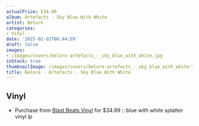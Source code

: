 ```yaml
---
actualPrice: $34.99
album: Artefacts - Sky Blue With White
artist: Belore
categories:
- Vinyl
date: '2025-02-02T06:44:59'
draft: false
images:
- /images/covers/belore-artefacts_-_sky_blue_with_white.jpg
inStock: true
thumbnailImage: /images/covers/belore-artefacts_-_sky_blue_with_white-thumb.jpg
title: Belore - Artefacts - Sky Blue With White
---
```


## Vinyl
* Purchase from [Blast Beats Vinyl](https://blastbeatsvinyl.com/products/belore-artefacts-sky-blue-with-white-splatter-vinyl-lp-1) for $34.99 :: blue with white splatter vinyl lp
